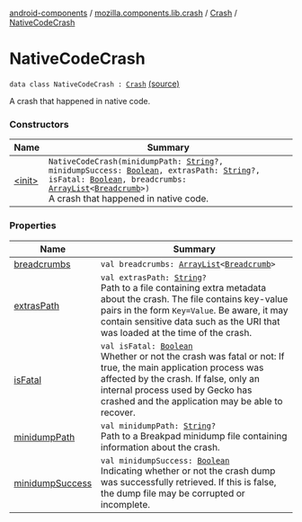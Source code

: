 [android-components](../../../index.md) / [mozilla.components.lib.crash](../../index.md) / [Crash](../index.md) / [NativeCodeCrash](./index.md)

# NativeCodeCrash

`data class NativeCodeCrash : `[`Crash`](../index.md) [(source)](https://github.com/mozilla-mobile/android-components/blob/master/components/lib/crash/src/main/java/mozilla/components/lib/crash/Crash.kt#L65)

A crash that happened in native code.

### Constructors

| Name | Summary |
|---|---|
| [&lt;init&gt;](-init-.md) | `NativeCodeCrash(minidumpPath: `[`String`](https://kotlinlang.org/api/latest/jvm/stdlib/kotlin/-string/index.html)`?, minidumpSuccess: `[`Boolean`](https://kotlinlang.org/api/latest/jvm/stdlib/kotlin/-boolean/index.html)`, extrasPath: `[`String`](https://kotlinlang.org/api/latest/jvm/stdlib/kotlin/-string/index.html)`?, isFatal: `[`Boolean`](https://kotlinlang.org/api/latest/jvm/stdlib/kotlin/-boolean/index.html)`, breadcrumbs: `[`ArrayList`](https://kotlinlang.org/api/latest/jvm/stdlib/kotlin.collections/-array-list/index.html)`<`[`Breadcrumb`](../../-breadcrumb/index.md)`>)`<br>A crash that happened in native code. |

### Properties

| Name | Summary |
|---|---|
| [breadcrumbs](breadcrumbs.md) | `val breadcrumbs: `[`ArrayList`](https://kotlinlang.org/api/latest/jvm/stdlib/kotlin.collections/-array-list/index.html)`<`[`Breadcrumb`](../../-breadcrumb/index.md)`>` |
| [extrasPath](extras-path.md) | `val extrasPath: `[`String`](https://kotlinlang.org/api/latest/jvm/stdlib/kotlin/-string/index.html)`?`<br>Path to a file containing extra metadata about the crash. The file contains key-value pairs     in the form `Key=Value`. Be aware, it may contain sensitive data such as the URI that was     loaded at the time of the crash. |
| [isFatal](is-fatal.md) | `val isFatal: `[`Boolean`](https://kotlinlang.org/api/latest/jvm/stdlib/kotlin/-boolean/index.html)<br>Whether or not the crash was fatal or not: If true, the main application process was affected     by the crash. If false, only an internal process used by Gecko has crashed and the application     may be able to recover. |
| [minidumpPath](minidump-path.md) | `val minidumpPath: `[`String`](https://kotlinlang.org/api/latest/jvm/stdlib/kotlin/-string/index.html)`?`<br>Path to a Breakpad minidump file containing information about the crash. |
| [minidumpSuccess](minidump-success.md) | `val minidumpSuccess: `[`Boolean`](https://kotlinlang.org/api/latest/jvm/stdlib/kotlin/-boolean/index.html)<br>Indicating whether or not the crash dump was successfully retrieved. If this is false,     the dump file may be corrupted or incomplete. |

